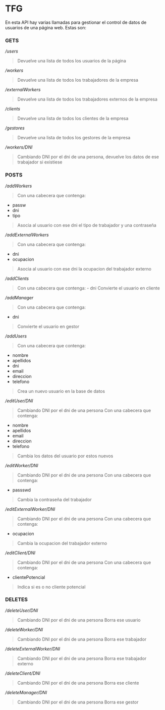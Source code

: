 # TFG
En esta API hay varias llamadas para gestionar el control de datos de usuarios de una página web. Estas son:

### GETS
_/users_
>Devuelve una lista de todos los usuarios de la página

_/workers_
>Devuelve una lista de todos los trabajadores de la empresa

_/externalWorkers_
>Devuelve una lista de todos los trabajadores externos de la empresa

_/clients_
>Devuelve una lista de todos los clientes de la empresa

_/gestores_
>Devuelve una lista de todos los gestores de la empresa

_/workers/DNI_
>Cambiando DNI por el dni de una persona, devuelve los datos de ese trabajador si existiese

### POSTS
_/addWorkers_
>Con una cabecera que contenga: 
- passw
- dni
- tipo
>Asocia al usuario con ese dni el tipo de trabajador y una contraseña

_/addExternalWorkers_
>Con una cabecera que contenga: 
- dni
- ocupacion
>Asocia al usuario con ese dni la ocupacion del trabajador externo

_/addClients_
>Con una cabecera que contenga: 
    - dni
>Convierte el usuario en cliente

_/addManager_
>Con una cabecera que contenga: 
- dni
>Convierte el usuario en gestor

_/addUsers_
>Con una cabecera que contenga: 
- nombre
- apellidos
- dni
- email
- direccion
- telefono
>Crea un nuevo usuario en la base de datos

_/editUser/DNI_
>Cambiando DNI por el dni de una persona
>Con una cabecera que contenga: 
- nombre
- apellidos
- email
- direccion
- telefono
>Cambia los datos del usuario por estos nuevos

_/editWorker/DNI_
>Cambiando DNI por el dni de una persona
>Con una cabecera que contenga: 
- passswd
>Cambia la contraseña del trabajador

_/editExternalWorker/DNI_
>Cambiando DNI por el dni de una persona
>Con una cabecera que contenga: 
- ocupacion
>Cambia la ocupacion del trabajador externo

_/editClient/DNI_
>Cambiando DNI por el dni de una persona
>Con una cabecera que contenga: 
- clientePotencial
>Indica si es o no cliente potencial

### DELETES
_/deleteUser/DNI_
>Cambiando DNI por el dni de una persona
>Borra ese usuario

_/deleteWorker/DNI_
>Cambiando DNI por el dni de una persona
>Borra ese trabajador

_/deleteExternalWorker/DNI_
>Cambiando DNI por el dni de una persona
>Borra ese trabajador externo

_/deleteClient/DNI_
>Cambiando DNI por el dni de una persona
>Borra ese cliente

_/deleteManager/DNI_
>Cambiando DNI por el dni de una persona
>Borra ese gestor
